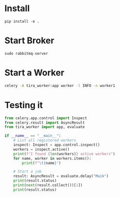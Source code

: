 # Install

`pip install -e .`

# Start Broker
```
sudo rabbitmq-server
```

# Start a Worker
```bash
celery -A tira_worker:app worker -l INFO -n worker1
```

# Testing it
```py
from celery.app.control import Inspect
from celery.result import AsyncResult
from tira_worker import app, evaluate

if __name__ == "__main__":
    # List all registered workers
    inspect: Inspect = app.control.inspect()
    workers = inspect.active()
    print(f"I found {len(workers)} active workers")
    for name, worker in workers.items():
        print(f"\t{name}")

    # Start a job
    result: AsyncResult = evaluate.delay("Maik")
    print(result.status)
    print(next(result.collect())[1])
    print(result.status)
```